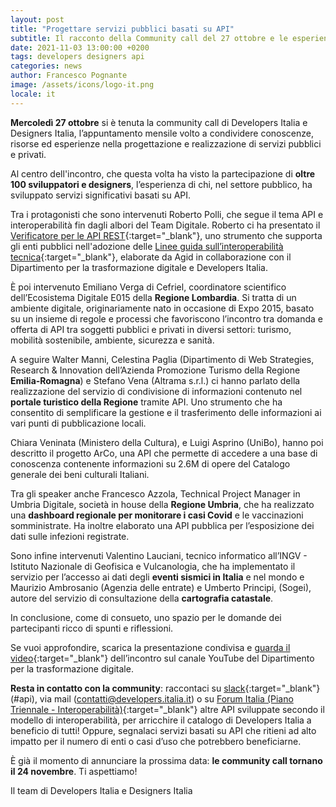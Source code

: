 ```yaml
---
layout: post
title: "Progettare servizi pubblici basati su API"
subtitle: Il racconto della Community call del 27 ottobre e le esperienze dei partecipanti
date: 2021-11-03 13:00:00 +0200
tags: developers designers api
categories: news
author: Francesco Pognante
image: /assets/icons/logo-it.png
locale: it
---
```

**Mercoledì 27 ottobre** si è tenuta la community call di Developers Italia e
Designers Italia, l’appuntamento mensile volto a condividere conoscenze, risorse
ed esperienze nella progettazione e realizzazione di servizi pubblici e privati.

Al centro dell'incontro, che questa volta ha visto la partecipazione di **oltre
100 sviluppatori e designers**, l’esperienza di chi, nel settore pubblico, ha
sviluppato servizi significativi basati su API.

Tra i protagonisti che sono intervenuti Roberto Polli, che segue il tema API e
interoperabilità fin dagli albori del Team Digitale. Roberto ci ha presentato il
[Verificatore per le API
REST](https://medium.com/@Developers_Italia/openapi-checker-il-verificatore-delle-interfacce-digitali-api-1d50b978c8c5){:target="_blank"},
uno strumento che supporta gli enti pubblici nell'adozione delle [Linee guida
sull’interoperabilità
tecnica](https://docs.italia.it/italia/piano-triennale-ict/lg-modellointeroperabilita-docs/it/bozza/index.html){:target="_blank"},
elaborate da Agid in collaborazione con il Dipartimento per la trasformazione
digitale e Developers Italia.

È poi intervenuto Emiliano Verga di Cefriel, coordinatore scientifico
dell’Ecosistema Digitale E015 della **Regione Lombardia**. Si tratta di un
ambiente digitale, originariamente nato in occasione di Expo 2015, basato su un
insieme di regole e processi che favoriscono l’incontro tra domanda e offerta di
API tra soggetti pubblici e privati in diversi settori: turismo, mobilità
sostenibile, ambiente, sicurezza e sanità.

A seguire Walter Manni, Celestina Paglia (Dipartimento di Web Strategies,
Research & Innovation dell’Azienda Promozione Turismo della Regione
**Emilia-Romagna**) e Stefano Vena (Altrama s.r.l.) ci hanno parlato della
realizzazione del servizio di condivisione di informazioni contenuto nel
**portale turistico della Regione** tramite API. Uno strumento che ha consentito
di semplificare la gestione e il trasferimento delle informazioni ai vari punti
di pubblicazione locali.

Chiara Veninata (Ministero della Cultura), e Luigi Asprino (UniBo), hanno poi
descritto il progetto ArCo, una API che permette di accedere a una base di
conoscenza contenente informazioni su 2.6M di opere del Catalogo generale dei
beni culturali Italiani.

Tra gli speaker anche Francesco Azzola, Technical Project Manager in Umbria
Digitale, società in house della **Regione Umbria**, che ha realizzato una
**dashboard regionale per monitorare i casi Covid** e le vaccinazioni
somministrate. Ha inoltre elaborato una API pubblica per l’esposizione dei dati
sulle infezioni registrate.

Sono infine intervenuti Valentino Lauciani, tecnico informatico all’INGV -
Istituto Nazionale di Geofisica e Vulcanologia, che ha implementato il servizio
per l’accesso ai dati degli **eventi sismici in Italia** e nel mondo e Maurizio
Ambrosanio (Agenzia delle entrate) e Umberto Principi, (Sogei), autore del
servizio di consultazione della **cartografia catastale**.

In conclusione, come di consueto, uno spazio per le domande dei partecipanti
ricco di spunti e riflessioni.

Se vuoi approfondire, scarica la presentazione condivisa e [guarda il
video](https://www.youtube.com/watch?v=aTBPk56SK3I){:target="_blank"}
dell’incontro sul canale YouTube del Dipartimento per la trasformazione
digitale.

**Resta in contatto con la community**: raccontaci su
[slack](https://app.slack.com/client/T6C27AXE0/CDKBYTG74){:target="_blank"}
(#api), via mail ([contatti@developers.italia.it](mailto:contatti@developers.italia.it))
o su [Forum Italia (Piano Triennale - Interoperabilità)](https://forum.italia.it/c/piano-triennale/interoperabilita/12){:target="_blank"}
altre API sviluppate secondo il modello di interoperabilità, per arricchire il
catalogo di Developers Italia a beneficio di tutti!
Oppure, segnalaci servizi basati su API che ritieni ad alto impatto per
il numero di enti o casi d’uso che potrebbero beneficiarne.

È già il momento di annunciare la prossima data: **le community call tornano il
24 novembre**. Ti aspettiamo!

Il team di Developers Italia e Designers Italia
